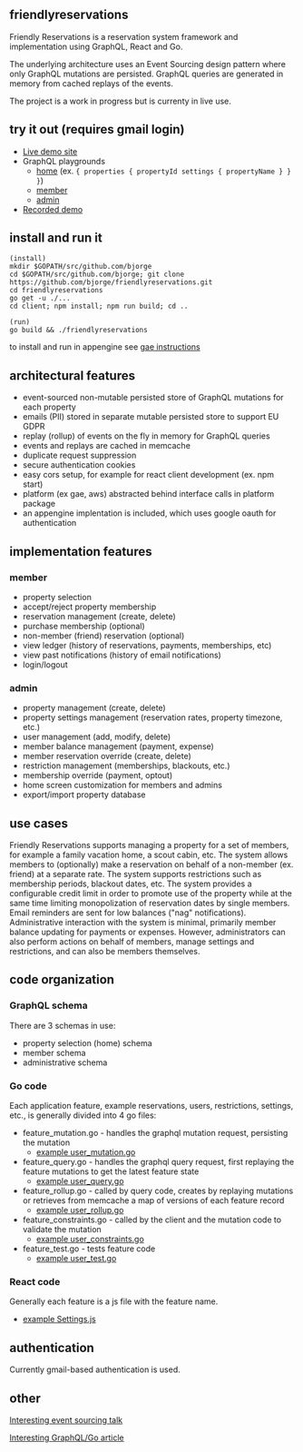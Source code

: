## friendlyreservations

Friendly Reservations is a reservation system framework and implementation using GraphQL, React and Go. 

The underlying architecture uses an Event Sourcing design pattern where only GraphQL mutations are persisted. GraphQL queries are generated in memory from cached replays of the events.

The project is a work in progress but is currenty in live use.

## try it out (requires gmail login)

- [Live demo site](https://bjorgetrialfr.appspot.com/)
- GraphQL playgrounds
  - [home](https://trialfriendlyreservations.appspot.com/homeschema) (ex. `{ properties { propertyId settings { propertyName } } }`)
  - [member](https://trialfriendlyreservations.appspot.com/memberschema)
  - [admin](https://trialfriendlyreservations.appspot.com/adminschema)
- [Recorded demo](https://youtu.be/5C7mCkCO6qk)

## install and run it

    (install)
    mkdir $GOPATH/src/github.com/bjorge
    cd $GOPATH/src/github.com/bjorge; git clone https://github.com/bjorge/friendlyreservations.git
    cd friendlyreservations
    go get -u ./...
    cd client; npm install; npm run build; cd ..
    
    (run)
    go build && ./friendlyreservations

to install and run in appengine see [gae instructions](../master/appengine/doc.go)

## architectural features

- event-sourced non-mutable persisted store of GraphQL mutations for each property
- emails (PII) stored in separate mutable persisted store to support EU GDPR
- replay (rollup) of events on the fly in memory for GraphQL queries
- events and replays are cached in memcache
- duplicate request suppression
- secure authentication cookies
- easy cors setup, for example for react client development (ex. npm start)
- platform (ex gae, aws) abstracted behind interface calls in platform package
- an appengine implentation is included, which uses google oauth for authentication

## implementation features

### member

- property selection
- accept/reject property membership
- reservation management (create, delete)
- purchase membership (optional)
- non-member (friend) reservation (optional)
- view ledger (history of reservations, payments, memberships, etc)
- view past notifications (history of email notifications)
- login/logout

### admin

- property management (create, delete)
- property settings management (reservation rates, property timezone, etc.)
- user management (add, modify, delete)
- member balance management (payment, expense)
- member reservation override (create, delete)
- restriction management (memberships, blackouts, etc.)
- membership override (payment, optout)
- home screen customization for members and admins
- export/import property database

## use cases

Friendly Reservations supports managing a property for a set of members, for example a family vacation home, a scout cabin, etc. The system allows members to (optionally) make a reservation on behalf of a non-member (ex. friend) at a separate rate. The system supports restrictions such as membership periods, blackout dates, etc. The system provides a configurable credit limit in order to promote use of the property while at the same time limiting monopolization of reservation dates by single members. Email reminders are sent for low balances ("nag" notifications). Administrative interaction with the system is minimal, primarily member balance updating for payments or expenses. However, administrators can also perform actions on behalf of members, manage settings and restrictions, and can also be members themselves.

## code organization

### GraphQL schema

There are 3 schemas in use:

- property selection (home) schema
- member schema
- administrative schema

### Go code

Each application feature, example reservations, users, restrictions, settings, etc., is generally divided into 4 go files:

- feature_mutation.go - handles the graphql mutation request, persisting the mutation
  - [example user_mutation.go](../master/frapi/user_mutation.go)
- feature_query.go - handles the graphql query request, first replaying the feature mutations to get the latest feature state
  - [example user_query.go](../master/frapi/user_query.go)
- feature_rollup.go - called by query code, creates by replaying mutations or retrieves from memcache a map of versions of each feature record
  - [example user_rollup.go](../master/frapi/user_rollup.go)
- feature_constraints.go - called by the client and the mutation code to validate the mutation
  - [example user_constraints.go](../master/frapi/user_constraints.go)
- feature_test.go - tests feature code
  - [example user_test.go](../master/frapi/user_test.go)

### React code

Generally each feature is a js file with the feature name.
  - [example Settings.js](../master/client/src/Settings.js)

## authentication
Currently gmail-based authentication is used.

## other

[Interesting event sourcing talk](https://youtu.be/rUDN40rdly8)

[Interesting GraphQL/Go article](https://medium.com/safetycultureengineering/why-we-moved-our-graphql-server-from-node-js-to-golang-645b00571535)








